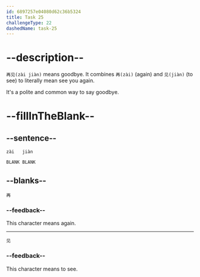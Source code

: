 ```yaml
---
id: 6897257e04080d62c36b5324
title: Task 25
challengeType: 22
dashedName: task-25
---
```


<!-- (Audio) A：再见 -->

# --description--

`再见(zài jiàn)` means goodbye. It combines `再(zài)` (again) and `见(jiàn)` (to see) to literally mean see you again.

It's a polite and common way to say goodbye.

# --fillInTheBlank--

## --sentence--

`zài   jiàn`

`BLANK BLANK`

## --blanks--

`再`

### --feedback--

This character means again.

---

`见`

### --feedback--

This character means to see.
